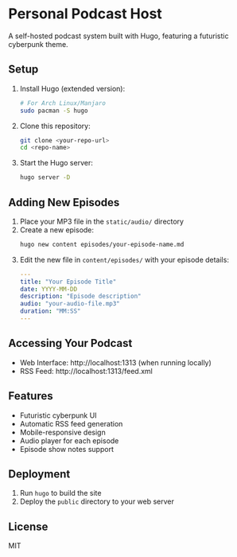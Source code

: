 # Personal Podcast Host

A self-hosted podcast system built with Hugo, featuring a futuristic cyberpunk theme.

## Setup

1. Install Hugo (extended version):
   ```bash
   # For Arch Linux/Manjaro
   sudo pacman -S hugo
   ```

2. Clone this repository:
   ```bash
   git clone <your-repo-url>
   cd <repo-name>
   ```

3. Start the Hugo server:
   ```bash
   hugo server -D
   ```

## Adding New Episodes

1. Place your MP3 file in the `static/audio/` directory
2. Create a new episode:
   ```bash
   hugo new content episodes/your-episode-name.md
   ```
3. Edit the new file in `content/episodes/` with your episode details:
   ```yaml
   ---
   title: "Your Episode Title"
   date: YYYY-MM-DD
   description: "Episode description"
   audio: "your-audio-file.mp3"
   duration: "MM:SS"
   ---
   ```

## Accessing Your Podcast

- Web Interface: http://localhost:1313 (when running locally)
- RSS Feed: http://localhost:1313/feed.xml

## Features

- Futuristic cyberpunk UI
- Automatic RSS feed generation
- Mobile-responsive design
- Audio player for each episode
- Episode show notes support

## Deployment

1. Run `hugo` to build the site
2. Deploy the `public` directory to your web server

## License

MIT 